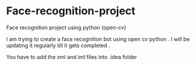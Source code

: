 # Face-recognition-project
Face recognition project using python (open-cv)

I am trying to create a face recognition bot using open cv python .
I will be updating it regularly till it gets completed .

You have to add the xml and iml files into .idea folder

